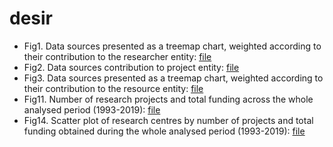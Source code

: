 # desir

- Fig1. Data sources presented as a treemap chart, weighted according to their contribution to the researcher entity: [file](https://github.com/linhd-postdata/desir/blob/master/Fig.%201.%20Data%20sources%20%20contribution%20to%20the%20researcher%20entity..ipynb)
- Fig2. Data sources contribution to project entity: [file](https://github.com/linhd-postdata/desir/blob/master/Fig.%202.%20Data%20sources%20contribution%20to%20project%20entity.ipynb)
- Fig3. Data sources presented as a treemap chart, weighted according to their contribution to the resource entity: [file](https://github.com/linhd-postdata/desir/blob/master/Fig.%203.%20Data%20sources%20contribution%20to%20the%20resource%20entity.ipynb)
- Fig11. Number of research projects and total funding across the whole analysed period (1993-2019): [file](https://github.com/linhd-postdata/desir/blob/master/Fig11.%20Number%20of%20research%20projects%20and%20total%20funding%20across%20the%20whole%20analysed%20period.ipynb)
- Fig14. Scatter plot of research centres by number of projects and total funding obtained during the whole analysed period (1993-2019): [file](https://github.com/linhd-postdata/desir/blob/master/Fig14.%20Scatter%20plot.ipynb)
